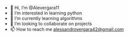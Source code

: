 - 👋 Hi, I’m @Alevergara11
- 👀 I’m interested in learning python
- 🌱 I’m currently learning algorithms
- 💞️ I’m looking to collaborate on projects
- 📫 How to reach me alessandrovergara42@gmail.com

<!---
Alevergara11/Alevergara11 is a ✨ special ✨ repository because its `README.md` (this file) appears on your GitHub profile.
You can click the Preview link to take a look at your changes.
--->
